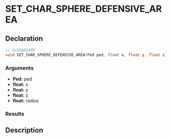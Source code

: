 # SET_CHAR_SPHERE_DEFENSIVE_AREA

## Declaration
```cpp
// 0x56AD2409
void SET_CHAR_SPHERE_DEFENSIVE_AREA(Ped ped, float x, float y, float z, float radius);
```

### Arguments
- **Ped:** ped
- **float:** x
- **float:** y
- **float:** z
- **float:** radius

### Results

## Description
